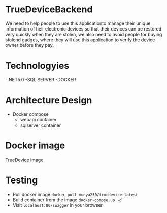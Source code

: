 # TrueDeviceBackend

We need to help people to use this applicationto manage their unique information of heir electronic devices so that their devices can be restored very quickly when they are stolen, we also need to avoid people for buying stolend gadges, where they will use this application to verify the device owner before they pay.

# Technologyies
-.NET5.0
-SQL SERVER
-DOCKER
# Architecture Design
* Docker compose
  * webapi container
  * sqlserver container
# Docker image
[TrueDevice image](https://hub.docker.com/repository/docker/munya250/truedevice)

# Testing 
- Pull docker image ```docker pull munya250/truedevice:latest```
- Build container from the image ```docker-compse up -d```
- Visit ```localhost:80/swagger``` in your browser




